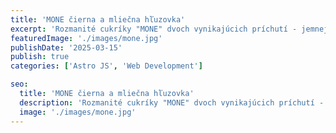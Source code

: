 ```yaml
---
title: 'MONE čierna a mliečna hľuzovka'
excerpt: 'Rozmanité cukríky "MONE" dvoch vynikajúcich príchutí - jemnej mliečnej a sýtej čiernej.'
featuredImage: './images/mone.jpg'
publishDate: '2025-03-15'
publish: true
categories: ['Astro JS', 'Web Development']

seo:
  title: 'MONE čierna a mliečna hľuzovka'
  description: 'Rozmanité cukríky "MONE" dvoch vynikajúcich príchutí - jemnej mliečnej a sýtej čiernej.'
  image: './images/mone.jpg'
---
```

